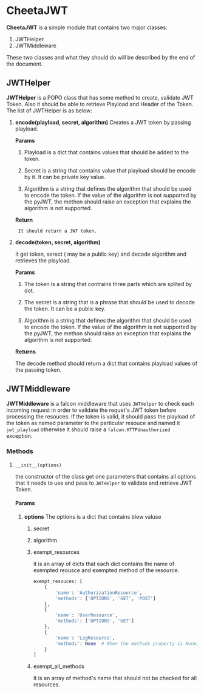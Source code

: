 # CheetaJWT

**CheetaJWT** is a simple module that contains two major classes:

1. JWTHelper
2. JWTMiddleware

These two classes and what they should do will be described by the end of the document.

## JWTHelper
**JWTHelper** is a POPO class that has some method to create, validate JWT Token. Also it should be able to retrieve Playload and Header of the Token. The list of JWTHelper is as below:
1. **encode(playload, secret, algorithm)**
	Creates a JWT token by passing playload.
	
	**Params**

	1. Playload is a dict that contains values that should be added to the token.

	2. Secret is a string that contains value that playload should be encode by it. It can be private key value.

	3. Algorithm is a string that defines the algorithm that should be used to encode the token. If the value of the algorithm is not supported by the pyJWT, the methon should raise an exception that explains the algorithm is not supported.
	
	**Return**

		It should return a JWT token.

2. **decode(token, secret, algorithm)**

	It get token, serect ( may be a public key) and decode algorithm and retrieves the playload.
	
	**Params**

	1. The token is a string that contrains three parts which are splited by dot.
	
	2. The secret is a string that is a phrase that should be used to decode the token. It can be a public key.

	3. Algorithm is a string that defines the algorithm that should be used to encode the token. If the value of the algorithm is not supported by the pyJWT, the methon should raise an exception that explains the algorithm is not supported.
	
	**Returns**

	The decode method should return a dict that contains playload values of the passing token.

## JWTMiddleware
**JWTMiddleware** is a falcon middleware that uses `JWTHelper` to check each incoming request in order to validate the requet's JWT token before processing the resouces. 
If the token is valid, it should pass the playload of the token as named parameter to the particular resouce and named it `jwt_playload` otherwise it should raise a `falcon.HTTPUnauthorized` exception.

### Methods
1. `__init__(options)`

	the constructor of the class get one parameters that contains all options that it needs to use and pass to `JWTHelper` to validate and retrieve JWT Token.
	
	#### Params

	1. **options**
		The options is a dict that contains blew valuse
		1. secret
		2. algorithm
		3. exempt_resources

			it is an array of dicts that each dict contains the name of exempted reousce and exempted method of the resource.

			```python
			exempt_resouces: [
				{
					'name': 'AuthorizationResource',
					'methods': ['OPTIONS', 'GET', 'POST']
				},
				{
					'name': 'UserResource',
					'methods': ['OPTIONS', 'GET']
				},
				{
					'name': 'LogResource',
					'methods': None  # When the methods property is None, it means all methods OPTIONS, GET, POST, PUT, DELETE.
				}
			]
			```

        4. exempt_all_methods
        
            It is an array of method's name that should not be checked for all resources.
